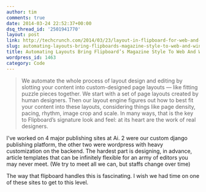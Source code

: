```yaml
---
author: tim
comments: true
date: 2014-03-24 22:52:37+00:00
dsq_thread_id: '2501941770'
layout: post
link: http://techcrunch.com/2014/03/23/layout-in-flipboard-for-web-and-windows/
slug: automating-layouts-bring-flipboards-magazine-style-to-web-and-windows
title: Automating Layouts Bring Flipboard’s Magazine Style To Web And Windows
wordpress_id: 1463
category: Code
---
```


> We automate the whole process of layout design and editing by slotting your
content into custom-designed page layouts — like fitting puzzle pieces
together. We start with a set of page layouts created by human designers. Then
our layout engine figures out how to best fit your content into these layouts,
considering things like page density, pacing, rhythm, image crop and scale. In
many ways, that is the key to Flipboard’s signature look and feel: at its
heart are the work of real designers.

I've worked on 4 major publishing sites at Ai. 2 were our custom django
publishing platform, the other two were wordpress with heavy customization on
the backend. The hardest part is designing, in advance, article templates that
can be infinitely flexible for an army of editors you may never meet. (We try
to meet all we can, but staffs change over time)

The way that flipboard handles this is fascinating. I wish we had time on one
of these sites to get to this level.
